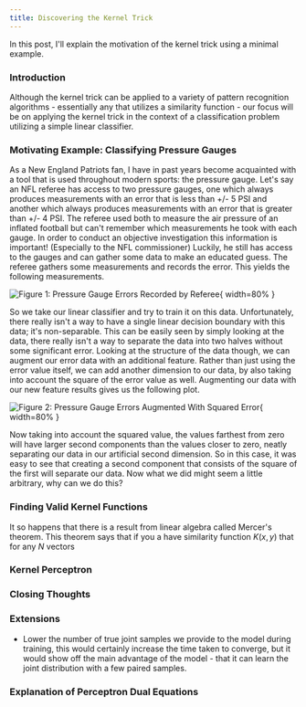 ```yaml
---
title: Discovering the Kernel Trick
---
```


In this post, I'll explain the motivation of the kernel trick using a minimal example.

### Introduction
Although the kernel trick can be applied to a variety of pattern recognition algorithms - essentially any that utilizes a similarity function - our focus will be on applying the kernel trick in the context of a classification problem utilizing a simple linear classifier.

### Motivating Example: Classifying Pressure Gauges
As a New England Patriots fan, I have in past years become acquainted with a tool that is used throughout modern sports: the pressure gauge. Let's say an NFL referee has access to two pressure gauges, one which always produces measurements with an error that is less than +/- 5 PSI and another which always produces measurements with an error that is greater than +/- 4 PSI. The referee used both to measure the air pressure of an inflated football but can't remember which measurements he took with each gauge. In order to conduct an objective investigation this information is important! (Especially to the NFL commissioner) Luckily, he still has access to the gauges and can gather some data to make an educated guess. The referee gathers some measurements and records the error. This yields the following measurements.

![__Figure 1__: Pressure Gauge Errors Recorded by Referee](/resources/gauge_errors.png){ width=80% }

So we take our linear classifier and try to train it on this data. Unfortunately, there really isn't a way to have a single linear decision boundary with this data; it's non-separable. This can be easily seen by simply looking at the data, there really isn't a way to separate the data into two halves without some significant error. Looking at the structure of the data though, we can augment our error data with an additional feature. Rather than just using the error value itself, we can add another dimension to our data, by also taking into account the square of the error value as well. Augmenting our data with our new feature results gives us the following plot.

![__Figure 2__: Pressure Gauge Errors Augmented With Squared Error](/resources/gauge_errors_augmented.png){ width=80% }

Now taking into account the squared value, the values farthest from zero will have larger second components than the values closer to zero, neatly separating our data in our artificial second dimension. So in this case, it was easy to see that creating a second component that consists of the square of the first will separate our data. Now what we did might seem a little arbitrary, why can we do this?

### Finding Valid Kernel Functions
It so happens that there is a result from linear algebra called Mercer's theorem.  This theorem says that if you a have similarity function $K(x,y)$ that for any $N$ vectors

### Kernel Perceptron



### Closing Thoughts

### Extensions

* Lower the number of true joint samples we provide to the model during training, this would certainly increase the time taken to converge, but it would show off the main advantage of the model - that it can learn the joint distribution with a few paired samples.

<script src="https://cdn.mathjax.org/mathjax/latest/MathJax.js?config=TeX-AMS-MML_HTMLorMML" type="text/javascript"></script>

### Explanation of Perceptron Dual Equations
